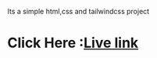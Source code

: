 Its a simple html,css and tailwindcss project

<h1>Click Here :<a href="https://themefisher-portfolio.netlify.app/">Live link</a></h1>
